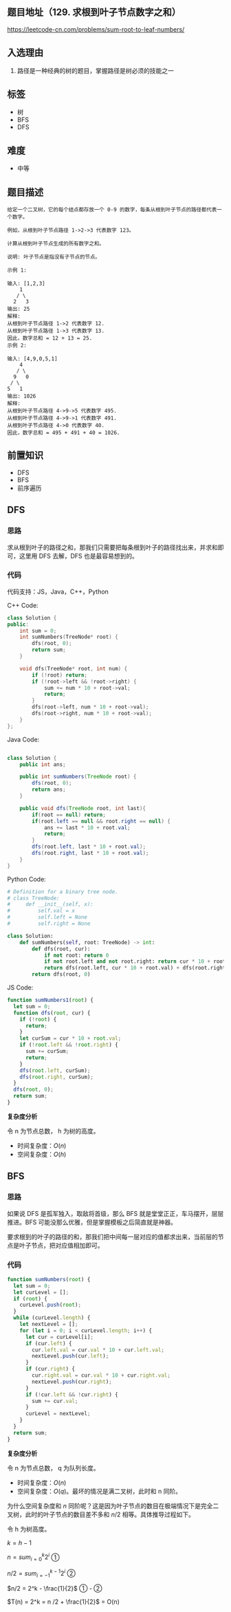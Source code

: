 ## 题目地址（129. 求根到叶子节点数字之和）

https://leetcode-cn.com/problems/sum-root-to-leaf-numbers/

## 入选理由

1. 路径是一种经典的树的题目，掌握路径是树必须的技能之一

## 标签

- 树
- BFS
- DFS

## 难度

- 中等

## 题目描述

```
给定一个二叉树，它的每个结点都存放一个 0-9 的数字，每条从根到叶子节点的路径都代表一个数字。

例如，从根到叶子节点路径 1->2->3 代表数字 123。

计算从根到叶子节点生成的所有数字之和。

说明: 叶子节点是指没有子节点的节点。

示例 1:

输入: [1,2,3]
    1
   / \
  2   3
输出: 25
解释:
从根到叶子节点路径 1->2 代表数字 12.
从根到叶子节点路径 1->3 代表数字 13.
因此，数字总和 = 12 + 13 = 25.
示例 2:

输入: [4,9,0,5,1]
    4
   / \
  9   0
 / \
5   1
输出: 1026
解释:
从根到叶子节点路径 4->9->5 代表数字 495.
从根到叶子节点路径 4->9->1 代表数字 491.
从根到叶子节点路径 4->0 代表数字 40.
因此，数字总和 = 495 + 491 + 40 = 1026.
```

## 前置知识

- DFS
- BFS
- 前序遍历

## DFS

### 思路

求从根到叶子的路径之和，那我们只需要把每条根到叶子的路径找出来，并求和即可，这里用 DFS 去解，DFS 也是最容易想到的。

### 代码

代码支持：JS，Java，C++，Python

C++ Code:

```cpp
class Solution {
public:
    int sum = 0;
    int sumNumbers(TreeNode* root) {
        dfs(root, 0);
        return sum;
    }

    void dfs(TreeNode* root, int num) {
        if (!root) return;
        if (!root->left && !root->right) {
            sum += num * 10 + root->val;
            return;
        }
        dfs(root->left, num * 10 + root->val);
        dfs(root->right, num * 10 + root->val);
    }
};
```

Java Code:

```java

class Solution {
    public int ans;

    public int sumNumbers(TreeNode root) {
        dfs(root, 0);
        return ans;
    }

    public void dfs(TreeNode root, int last){
        if(root == null) return;
        if(root.left == null && root.right == null) {
            ans += last * 10 + root.val;
            return;
        }
        dfs(root.left, last * 10 + root.val);
        dfs(root.right, last * 10 + root.val);
    }
}
```

Python Code:

```py
# Definition for a binary tree node.
# class TreeNode:
#     def __init__(self, x):
#         self.val = x
#         self.left = None
#         self.right = None

class Solution:
    def sumNumbers(self, root: TreeNode) -> int:
        def dfs(root, cur):
            if not root: return 0
            if not root.left and not root.right: return cur * 10 + root.val
            return dfs(root.left, cur * 10 + root.val) + dfs(root.right, cur * 10 + root.val)
        return dfs(root, 0)
```

JS Code:

```js
function sumNumbers1(root) {
  let sum = 0;
  function dfs(root, cur) {
    if (!root) {
      return;
    }
    let curSum = cur * 10 + root.val;
    if (!root.left && !root.right) {
      sum += curSum;
      return;
    }
    dfs(root.left, curSum);
    dfs(root.right, curSum);
  }
  dfs(root, 0);
  return sum;
}
```

**复杂度分析**

令 n 为节点总数， h 为树的高度。

- 时间复杂度：$O(n)$
- 空间复杂度：$O(h)$

## BFS

### 思路

如果说 DFS 是孤军独入，取敌将首级，那么 BFS 就是堂堂正正，车马摆开，层层推进。BFS 可能没那么优雅，但是掌握模板之后简直就是神器。

要求根到的叶子的路径的和，那我们把中间每一层对应的值都求出来，当前层的节点是叶子节点，把对应值相加即可。

### 代码

```js
function sumNumbers(root) {
  let sum = 0;
  let curLevel = [];
  if (root) {
    curLevel.push(root);
  }
  while (curLevel.length) {
    let nextLevel = [];
    for (let i = 0; i < curLevel.length; i++) {
      let cur = curLevel[i];
      if (cur.left) {
        cur.left.val = cur.val * 10 + cur.left.val;
        nextLevel.push(cur.left);
      }
      if (cur.right) {
        cur.right.val = cur.val * 10 + cur.right.val;
        nextLevel.push(cur.right);
      }
      if (!cur.left && !cur.right) {
        sum += cur.val;
      }
      curLevel = nextLevel;
    }
  }
  return sum;
}
```

**复杂度分析**

令 n 为节点总数， q 为队列长度。

- 时间复杂度：$O(n)$
- 空间复杂度：$O(q)$。最坏的情况是满二叉树，此时和 n 同阶。

为什么空间复杂度和 $n$ 同阶呢？这是因为叶子节点的数目在极端情况下是完全二叉树，此时的叶子节点的数目差不多和 $n/2$ 相等。具体推导过程如下。

令 h 为树高度。

$k = h - 1$

$n = sum_{i=0}^{k}{2^i}$ ①

$n/2 = sum_{i=-1}^{k-1}{2^i}$ ②

$n/2 = 2^k - \frac{1}{2}$ ① - ②

$T(n) = 2^k = n /2 + \frac{1}{2}$ = O(n)
